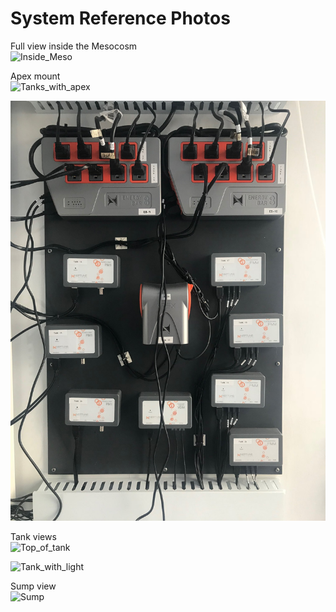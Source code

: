 # System Reference Photos

Full view inside the Mesocosm  
![Inside_Meso](https://github.com/SilbigerLab/Mesocosm_User_Manual/blob/master/images/Inside_Container.png)

Apex mount  
![Tanks_with_apex](https://github.com/SilbigerLab/Mesocosm_User_Manual/blob/master/images/Tanks_with_Apex.png)

![Apex_wall_mount](https://github.com/SilbigerLab/Mesocosm_User_Manual/blob/master/images/Apex_wall_mount.PNG)

Tank views  
![Top_of_tank](https://github.com/SilbigerLab/Mesocosm_User_Manual/blob/master/images/Top_tank_view.png)

![Tank_with_light](https://github.com/SilbigerLab/Mesocosm_User_Manual/blob/master/images/Tank_view.png)

Sump view  
![Sump](https://github.com/SilbigerLab/Mesocosm_User_Manual/blob/master/images/Sump.png)
